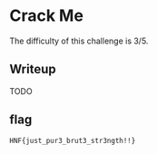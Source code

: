 # Crack Me

The difficulty of this challenge is 3/5.




## Writeup

TODO

## flag

```HNF{just_pur3_brut3_str3ngth!!}```